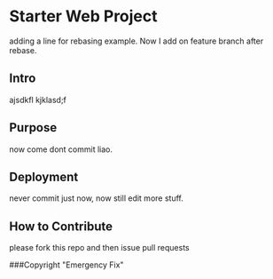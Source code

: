 # Starter Web Project

adding a line for rebasing example. Now I add on feature branch after rebase.

## Intro
ajsdkfl kjklasd;f

## Purpose
now come dont commit liao.

## Deployment
never commit just now, now still edit more stuff.
## How to Contribute
please fork this repo and then issue pull requests

###Copyright
"Emergency Fix"
